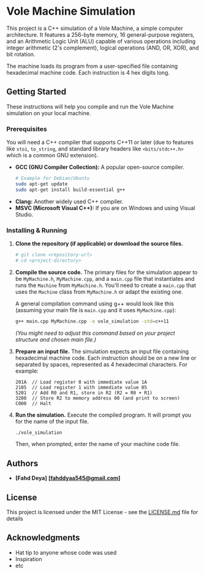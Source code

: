 # Vole Machine Simulation

This project is a C++ simulation of a Vole Machine, a simple computer architecture.
It features a 256-byte memory, 16 general-purpose registers, and an Arithmetic Logic Unit (ALU) capable of various operations including integer arithmetic (2's complement), logical operations (AND, OR, XOR), and bit rotation.

The machine loads its program from a user-specified file containing hexadecimal machine code. Each instruction is 4 hex digits long.

## Getting Started

These instructions will help you compile and run the Vole Machine simulation on your local machine.

### Prerequisites

You will need a C++ compiler that supports C++11 or later (due to features like `stoi`, `to_string`, and standard library headers like `<bits/stdc++.h>` which is a common GNU extension).

- **GCC (GNU Compiler Collection):** A popular open-source compiler.
  ```bash
  # Example for Debian/Ubuntu
  sudo apt-get update
  sudo apt-get install build-essential g++
  ```
- **Clang:** Another widely used C++ compiler.
- **MSVC (Microsoft Visual C++):** If you are on Windows and using Visual Studio.

### Installing & Running

1.  **Clone the repository (if applicable) or download the source files.**

    ```bash
    # git clone <repository-url>
    # cd <project-directory>
    ```

2.  **Compile the source code.**
    The primary files for the simulation appear to be `MyMachine.h`, `MyMachine.cpp`, and a `main.cpp` file that instantiates and runs the `Machine` from `MyMachine.h`. You'll need to create a `main.cpp` that uses the `Machine` class from `MyMachine.h` or adapt the existing one.

    A general compilation command using g++ would look like this (assuming your main file is `main.cpp` and it uses `MyMachine.cpp`):

    ```bash
    g++ main.cpp MyMachine.cpp -o vole_simulation -std=c++11
    ```

    _(You might need to adjust this command based on your project structure and chosen main file.)_

3.  **Prepare an input file.**
    The simulation expects an input file containing hexadecimal machine code. Each instruction should be on a new line or separated by spaces, represented as 4 hexadecimal characters. For example:

    ```
    201A  // Load register 0 with immediate value 1A
    2105  // Load register 1 with immediate value 05
    5201  // Add R0 and R1, store in R2 (R2 = R0 + R1)
    3200  // Store R2 to memory address 00 (and print to screen)
    C000  // Halt
    ```

4.  **Run the simulation.**
    Execute the compiled program. It will prompt you for the name of the input file.
    ```bash
    ./vole_simulation
    ```
    Then, when prompted, enter the name of your machine code file.


## Authors

- **[Fahd Deya]** **[fahddyaa545@gmail.com]**


## License

This project is licensed under the MIT License - see the [LICENSE.md](LICENSE.md) file for details

## Acknowledgments

- Hat tip to anyone whose code was used
- Inspiration
- etc
